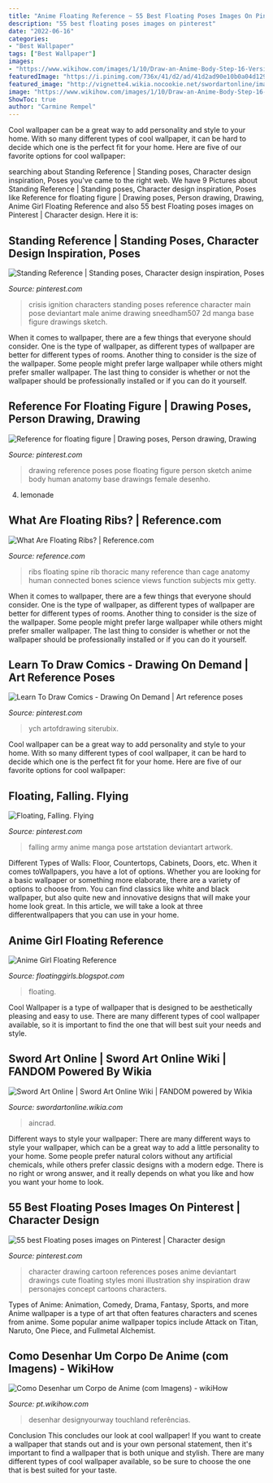```yaml
---
title: "Anime Floating Reference ~ 55 Best Floating Poses Images On Pinterest"
description: "55 best floating poses images on pinterest"
date: "2022-06-16"
categories:
- "Best Wallpaper"
tags: ["Best Wallpaper"]
images:
- "https://www.wikihow.com/images/1/10/Draw-an-Anime-Body-Step-16-Version-2.jpg"
featuredImage: "https://i.pinimg.com/736x/41/d2/ad/41d2ad90e10b0a04d12954747a663e5d.jpg"
featured_image: "http://vignette4.wikia.nocookie.net/swordartonline/images/7/72/Aincrad_1.png/revision/latest?cb=20140308113615"
image: "https://www.wikihow.com/images/1/10/Draw-an-Anime-Body-Step-16-Version-2.jpg"
ShowToc: true
author: "Carmine Rempel"
---
```



Cool wallpaper can be a great way to add personality and style to your home. With so many different types of cool wallpaper, it can be hard to decide which one is the perfect fit for your home. Here are five of our favorite options for cool wallpaper: 

	

		
searching about Standing Reference | Standing poses, Character design inspiration, Poses you've came to the right web. We have 9 Pictures about Standing Reference | Standing poses, Character design inspiration, Poses like Reference for floating figure | Drawing poses, Person drawing, Drawing, Anime Girl Floating Reference and also 55 best Floating poses images on Pinterest | Character design. Here it is:
		
    
## Standing Reference | Standing Poses, Character Design Inspiration, Poses

<img loading=lazy src="https://i.pinimg.com/736x/fb/97/5c/fb975ca2fbb20612f9dfb6579c17a31b--main-character-character-design.jpg" onerror="this.onerror=null;this.src='https://tse4.mm.bing.net/th?id=OIP.TkQ6vQ-P5-26AjSkgKIwtAHaDM&amp;pid=15.1';" alt="Standing Reference | Standing poses, Character design inspiration, Poses">

_Source: pinterest.com_

>crisis ignition characters standing poses reference character main pose deviantart male anime drawing sneedham507 2d manga base figure drawings sketch. 

	

When it comes to wallpaper, there are a few things that everyone should consider. One is the type of wallpaper, as different types of wallpaper are better for different types of rooms. Another thing to consider is the size of the wallpaper. Some people might prefer large wallpaper while others might prefer smaller wallpaper. The last thing to consider is whether or not the wallpaper should be professionally installed or if you can do it yourself.

    
## Reference For Floating Figure | Drawing Poses, Person Drawing, Drawing

<img loading=lazy src="https://i.pinimg.com/736x/19/c4/d2/19c4d2f089123e298d290aec0b251d0e--drawing-poses-drawing-stuff.jpg" onerror="this.onerror=null;this.src='https://tse1.mm.bing.net/th?id=OIP.3Dvwukw86d_wPiwYEFo6lAAAAA&amp;pid=15.1';" alt="Reference for floating figure | Drawing poses, Person drawing, Drawing">

_Source: pinterest.com_

>drawing reference poses pose floating figure person sketch anime body human anatomy base drawings female desenho. 

	

4. lemonade 

    
## What Are Floating Ribs? | Reference.com

<img loading=lazy src="https://images.reference.com/reference-production-images/question/aq/1400px-788px/floating-ribs_a612e94e4a1c45d9.jpg" onerror="this.onerror=null;this.src='https://tse3.mm.bing.net/th?id=OIP.8zLWLbRha5hUkJH92dgDEgHaEK&amp;pid=15.1';" alt="What Are Floating Ribs? | Reference.com">

_Source: reference.com_

>ribs floating spine rib thoracic many reference than cage anatomy human connected bones science views function subjects mix getty. 

	

When it comes to wallpaper, there are a few things that everyone should consider. One is the type of wallpaper, as different types of wallpaper are better for different types of rooms. Another thing to consider is the size of the wallpaper. Some people might prefer large wallpaper while others might prefer smaller wallpaper. The last thing to consider is whether or not the wallpaper should be professionally installed or if you can do it yourself.

    
## Learn To Draw Comics - Drawing On Demand | Art Reference Poses

<img loading=lazy src="https://i.pinimg.com/originals/76/e2/16/76e216c7dd1c625e6f14f23517246dac.jpg" onerror="this.onerror=null;this.src='https://tse3.mm.bing.net/th?id=OIP.4Gm08LfDZMw3xU2CEtucmAHaFC&amp;pid=15.1';" alt="Learn To Draw Comics - Drawing On Demand | Art reference poses">

_Source: pinterest.com_

>ych artofdrawing siterubix. 

	

Cool wallpaper can be a great way to add personality and style to your home. With so many different types of cool wallpaper, it can be hard to decide which one is the perfect fit for your home. Here are five of our favorite options for cool wallpaper: 

    
## Floating, Falling. Flying

<img loading=lazy src="https://i.pinimg.com/236x/de/b7/15/deb7151a82996fe0d0c6b21db6006897--army-girls-anime-art.jpg" onerror="this.onerror=null;this.src='https://tse2.mm.bing.net/th?id=OIP.MYZ7YlQ8TunyKeokQS-SpQAAAA&amp;pid=15.1';" alt="Floating, Falling. Flying">

_Source: pinterest.com_

>falling army anime manga pose artstation deviantart artwork. 

	

Different Types of Walls: Floor, Countertops, Cabinets, Doors, etc.
When it comes toWallpapers, you have a lot of options. Whether you are looking for a basic wallpaper or something more elaborate, there are a variety of options to choose from. You can find classics like white and black wallpaper, but also quite new and innovative designs that will make your home look great. In this article, we will take a look at three differentwallpapers that you can use in your home.

    
## Anime Girl Floating Reference

<img loading=lazy src="https://i.pinimg.com/236x/d3/f7/4d/d3f74d68b9e4545e7404419343f5c5d7.jpg" onerror="this.onerror=null;this.src='https://tse4.mm.bing.net/th?id=OIP.lFKZb7_GoAMW-RTHFEPavgAAAA&amp;pid=15.1';" alt="Anime Girl Floating Reference">

_Source: floatinggirls.blogspot.com_

>floating. 

	

Cool Wallpaper is a type of wallpaper that is designed to be aesthetically pleasing and easy to use. There are many different types of cool wallpaper available, so it is important to find the one that will best suit your needs and style.

    
## Sword Art Online | Sword Art Online Wiki | FANDOM Powered By Wikia

<img loading=lazy src="http://vignette4.wikia.nocookie.net/swordartonline/images/7/72/Aincrad_1.png/revision/latest?cb=20140308113615" onerror="this.onerror=null;this.src='https://tse3.mm.bing.net/th?id=OIP.Ivq0PxLS7h3DtSYNwv0GQQHaEK&amp;pid=15.1';" alt="Sword Art Online | Sword Art Online Wiki | FANDOM powered by Wikia">

_Source: swordartonline.wikia.com_

>aincrad. 

	

Different ways to style your wallpaper:
There are many different ways to style your wallpaper, which can be a great way to add a little personality to your home. Some people prefer natural colors without any artificial chemicals, while others prefer classic designs with a modern edge. There is no right or wrong answer, and it really depends on what you like and how you want your home to look.

    
## 55 Best Floating Poses Images On Pinterest | Character Design

<img loading=lazy src="https://i.pinimg.com/736x/41/d2/ad/41d2ad90e10b0a04d12954747a663e5d.jpg" onerror="this.onerror=null;this.src='https://tse1.mm.bing.net/th?id=OIP.dIiwwRdPaloGc330evOFlAHaKW&amp;pid=15.1';" alt="55 best Floating poses images on Pinterest | Character design">

_Source: pinterest.com_

>character drawing cartoon references poses anime deviantart drawings cute floating styles moni illustration shy inspiration draw personajes concept cartoons characters. 

	

Types of Anime: Animation, Comedy, Drama, Fantasy, Sports, and more
Anime wallpaper is a type of art that often features characters and scenes from anime. Some popular anime wallpaper topics include Attack on Titan, Naruto, One Piece, and Fullmetal Alchemist.

    
## Como Desenhar Um Corpo De Anime (com Imagens) - WikiHow

<img loading=lazy src="https://www.wikihow.com/images/1/10/Draw-an-Anime-Body-Step-16-Version-2.jpg" onerror="this.onerror=null;this.src='https://tse1.mm.bing.net/th?id=OIP.U38QhiHRvP676V41ju59owHaFj&amp;pid=15.1';" alt="Como Desenhar um Corpo de Anime (com Imagens) - wikiHow">

_Source: pt.wikihow.com_

>desenhar designyourway touchland referências. 

	

Conclusion
This concludes our look at cool wallpaper! If you want to create a wallpaper that stands out and is your own personal statement, then it's important to find a wallpaper that is both unique and stylish. There are many different types of cool wallpaper available, so be sure to choose the one that is best suited for your taste.

